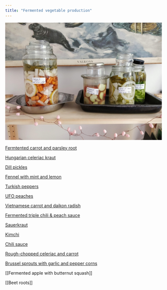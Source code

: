 ```yaml
---
title: "Fermented vegetable production"
---
```


![](projects/attachments/Fermentation%20station.jpg)

[Fermtented carrot and parsley root](projects/fermentation/fermented_carrot_parsley.md)

[Hungarian celeriac kraut](projects/fermentation/Hungarian%20celeriac%20kraut.md)

[Dill pickles](projects/fermentation/Dill%20pickles.md)

[Fennel with mint and lemon](projects/fermentation/fennel_mint_lemon.md)

[Turkish peppers](projects/fermentation/Turkish%20peppers.md)

[UFO peaches](projects/fermentation/UFO_peaches.md)

[Vietnamese carrot and daikon radish](projects/fermentation/vietnamese_carrot_daikon.md)

[Fermented triple chili & peach sauce](projects/fermentation/Chili%20sauce.md)

[Sauerkraut](projects/fermentation/Sauerkraut.md)

[Kimchi](projects/fermentation/Kimchi.md)

[Chili sauce](projects/fermentation/Chili%20sauce.md)

[Rough-chopped celeriac and carrot](projects/fermentation/Rough-chopped%20celeriac%20and%20carrot.md)

[Brussel sprouts with garlic and pepper corns](projects/fermentation/Brussel%20sprouts%20with%20garlic%20and%20pepper%20corns.md)

[[Fermented apple with butternut squash]]

[[Beet roots]]

